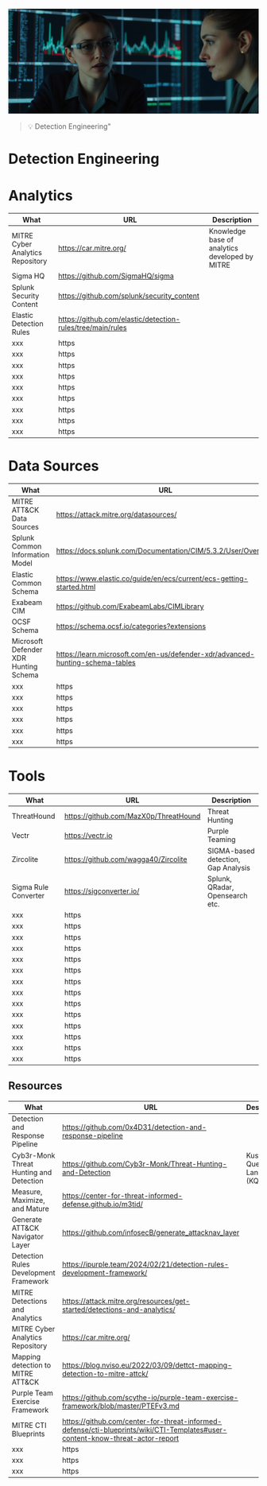 
![Detection Engineering](images/detectionengineering.jpg "Detection Engineering")

> :bulb: Detection Engineering"


# Detection Engineering






# Analytics
| What | URL | Description |
| ----------- | ----------- | ----------- |
| MITRE Cyber Analytics Repository | https://car.mitre.org/ | Knowledge base of analytics developed by MITRE |
| Sigma HQ | https://github.com/SigmaHQ/sigma |  |
| Splunk Security Content | https://github.com/splunk/security_content |  |
| Elastic Detection Rules | https://github.com/elastic/detection-rules/tree/main/rules |  |
| xxx | https |  |
| xxx | https |  |
| xxx | https |  |
| xxx | https |  |
| xxx | https |  |
| xxx | https |  |
| xxx | https |  |
| xxx | https |  |
| xxx | https |  |


# Data Sources
| What | URL | Description |
| ----------- | ----------- | ----------- |
| MITRE ATT&CK Data Sources | https://attack.mitre.org/datasources/ |  |
| Splunk Common Information Model | https://docs.splunk.com/Documentation/CIM/5.3.2/User/Overview |  |
| Elastic Common Schema | https://www.elastic.co/guide/en/ecs/current/ecs-getting-started.html |  |
| Exabeam CIM | https://github.com/ExabeamLabs/CIMLibrary |  |
| OCSF Schema | https://schema.ocsf.io/categories?extensions |  |
| Microsoft Defender XDR  Hunting Schema | https://learn.microsoft.com/en-us/defender-xdr/advanced-hunting-schema-tables |  |
| xxx | https |  |
| xxx | https |  |
| xxx | https |  |
| xxx | https |  |
| xxx | https |  |
| xxx | https |  |



# Tools
| What | URL | Description |
| ----------- | ----------- | ----------- |
| ThreatHound | https://github.com/MazX0p/ThreatHound | Threat Hunting |
| Vectr | https://vectr.io | Purple Teaming |
| Zircolite | https://github.com/wagga40/Zircolite | SIGMA-based detection, Gap Analysis |
| Sigma Rule Converter | https://sigconverter.io/ | Splunk, QRadar, Opensearch etc. |
| xxx | https |  |
| xxx | https |  |
| xxx | https |  |
| xxx | https |  |
| xxx | https |  |
| xxx | https |  |
| xxx | https |  |
| xxx | https |  |
| xxx | https |  |
| xxx | https |  |
| xxx | https |  |
| xxx | https |  |
| xxx | https |  |
| xxx | https |  |



## Resources
| What | URL | Description |
| ----------- | ----------- | ----------- |
| Detection and Response Pipeline | https://github.com/0x4D31/detection-and-response-pipeline |  |
| Cyb3r-Monk Threat Hunting and Detection | https://github.com/Cyb3r-Monk/Threat-Hunting-and-Detection | Kusto Query Language (KQL) |
| Measure, Maximize, and Mature | https://center-for-threat-informed-defense.github.io/m3tid/ |  |
| Generate ATT&CK Navigator Layer | https://github.com/infosecB/generate_attacknav_layer |  |
| Detection Rules Development Framework | https://ipurple.team/2024/02/21/detection-rules-development-framework/ |  |
| MITRE Detections and Analytics | https://attack.mitre.org/resources/get-started/detections-and-analytics/ |  |
| MITRE Cyber Analytics Repository | https://car.mitre.org/ |  |
| Mapping detection to MITRE ATT&CK | https://blog.nviso.eu/2022/03/09/dettct-mapping-detection-to-mitre-attck/ |  |
| Purple Team Exercise Framework | https://github.com/scythe-io/purple-team-exercise-framework/blob/master/PTEFv3.md |  |
| MITRE CTI Blueprints | https://github.com/center-for-threat-informed-defense/cti-blueprints/wiki/CTI-Templates#user-content-know-threat-actor-report |  |
| xxx | https |  |
| xxx | https |  |
| xxx | https |  |



